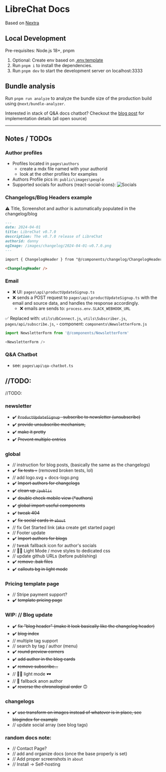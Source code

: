 # LibreChat Docs

Based on [Nextra](https://nextra.site/)

## Local Development

Pre-requisites: Node.js 18+, pnpm

1. Optional: Create env based on [.env.template](./.env.template)
2. Run `pnpm i` to install the dependencies.
3. Run `pnpm dev` to start the development server on localhost:3333

## Bundle analysis

Run `pnpm run analyze` to analyze the bundle size of the production build using `@next/bundle-analyzer`.

Interested in stack of Q&A docs chatbot? Checkout the [blog post](https://langfuse.com/blog/qa-chatbot-for-langfuse-docs) for implementation details (all open source)

---

## Notes / TODOs

### Author profiles
- Profiles located in `pages\authors`
  - create a mdx file named with your authorid
  - look at the other profiles for examples
- Authors Profile pics in: `public\images\people`
- Supported socials for authors (react-social-icons):
![Socials](https://camo.githubusercontent.com/bb10ce76806a2db855ae9411682342b31f2857ce8ab62b8c0a46d3c3cdb77fdf/68747470733a2f2f7374617469632e72656163742d736f6369616c2d69636f6e732e636f6d2f726561646d652d696d6167652e706e67)

### Changelogs/Blog Headers example

⚠️ Title, Screenshot and author is automatically populated in the changelog/blog

```markdown
---
date: 2024-04-01
title: LibreChat v0.7.0
description: The v0.7.0 release of LibreChat
authorid: danny
ogImage: /images/changelog/2024-04-01-v0.7.0.png
---

import { ChangelogHeader } from "@/components/changelog/ChangelogHeader";

<ChangelogHeader />
```


### Email
- ❌ UI: `pages\api\productUpdateSignup.ts`
- ❌ sends a POST request to `pages\api\productUpdateSignup.ts` with the email and source data, and handles the response accordingly.
  - ❌ emails are sends to: `process.env.SLACK_WEBHOOK_URL`

✅ Replaced with: `utils\dbConnect.js`, `utils\Subscriber.js`, `pages/api/subscribe.js`, 
        - component: `components\NewsletterForm.js`
```js
import NewsletterForm from '@/components/NewsletterForm'

<NewsletterForm />
```

### Q&A Chatbot
- see: `pages\api\qa-chatbot.ts`



## //TODO:
//TODO:
### newsletter
- ✔️ ~~`ProductUpdateSignup` -subscribe to newsletter (unsubscribe)~~  
- ✔️ ~~provide unsubscribe mechanism,~~ 
- ✔️ ~~make it pretty~~
- ✔️ ~~Prevent multiple entries~~
### global 
- // instruction for blog posts, (basically the same as the changelogs)
- ✔️  ~~fix tests 💀~~ (removed broken tests, lol)
- // add logo.svg + docs-logo.png
- ✔️ ~~Import authors for changelogs~~
- ✔️ ~~clean up `/public`~~
- ✔️ ~~double check mobile view (*authors)~~
- ✔️ ~~global import useful components~~
- ✔️ ~~tweak 404~~
- ✔️ ~~fix social cards in `about`~~
- // fix Get Started link (aka create get started page)
- // Footer update
- ✔️ ~~Import authors for blogs~~
- // tweak fallback icon for author's socials
- // 🧑‍🦯 Light Mode / move styles to dedicated css
- // update github URLs (before publishing)
- ✔️ ~~remove .bak files~~
- ✔️ ~~callouts bg in light mode~~

### Pricing template page
- // Stripe payment support?
- ✔️ ~~template pricing page~~

### WIP: // Blog update
- ✔️ ~~fix "blog header" (make it look basically like the changelog header)~~
- ✔️ ~~blog index~~
- // multiple tag support
- // search by tag / author (menu)
- ✔️ ~~round preview corners~~
- ✔️ ~~add author in the blog cards~~
- ✔️ ~~remove subscribe...~~
- // 🧑‍🦯 light mode 🕶️ 
- // 🥸 fallback anon author
- ✔️ ~~reverse the chronological order~~ 🙃

### changelogs
- ✔️ ~~use transform on images instead of whatever is in place, see blogindex for example~~
- // update social array (see blog tags)

### random docs note:
- // Contact Page?
- // add and organize docs (once the base properly is set)
- // Add proper screenshots in `about` 
- // Install -> Self-hosting
